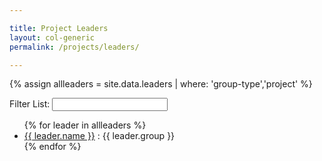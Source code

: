 ```yaml
---

title: Project Leaders
layout: col-generic
permalink: /projects/leaders/

---
```


{% assign allleaders = site.data.leaders | where: 'group-type','project' %}
<p>
<div>
<label for='leaders-filter'>Filter List:</label>
<input type='text' id='leaders-filter'>
</div>
<section id='leaders-list'>
<ul>
  {% for leader in allleaders %}
  <li><a href='{{ leader.email | replace: "mailto://", "mailto:" }}' target="_blank">{{ leader.name }}</a> : {{ leader.group }}</li>
  {% endfor %}
</ul>
</section>

<script type='text/javascript'>
    var all = "{{ allleaders | jsonify | replace: '"', '\"' }}";
    var leaders = JSON.parse(all);
     
    $("#leaders-filter").keyup(function(e) {
     var code = e.keyCode ? e.keyCode : e.which;
     
     if (code == 13) {  // Enter keycode
         var filter = $('#leaders-filter').val();
         filter = filter.toLowerCase();
         var fleaders = []; 
         
          for(i = 0; i < leaders.length; i++){
            var group = leaders[i].group.toLowerCase();
            var email = leaders[i].email.toLowerCase();
            var name = leaders[i].name.toLowerCase();
            if(group.indexOf(filter) > -1 || email.indexOf(filter) > -1 || name.indexOf(filter) > -1)
            {
               fleaders.push(leaders[i]);
            }
          }
         var html = "<ul>";
         for(i = 0; i < fleaders.length; i++){
            html += "<li><a href='" + fleaders[i].email + "' target=\"_blank\">" + fleaders[i].name + "</a>:" + fleaders[i].group + "</li>";
         }
         html += "</ul>";
         $('#leaders-list').html(html);
       }
   });
</script>
